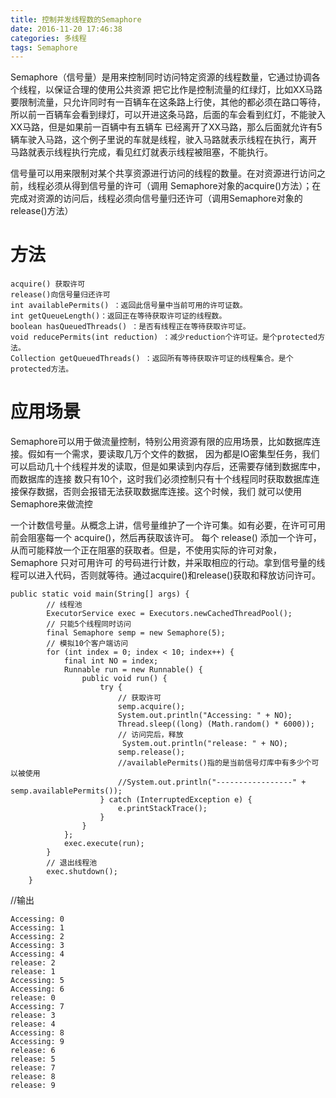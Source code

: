 ```yaml
---
title: 控制并发线程数的Semaphore
date: 2016-11-20 17:46:38
categories: 多线程
tags: Semaphore
---
```


Semaphore（信号量）是用来控制同时访问特定资源的线程数量，它通过协调各个线程，以保证合理的使用公共资源
把它比作是控制流量的红绿灯，比如XX马路要限制流量，只允许同时有一百辆车在这条路上行使，其他的都必须在路口等待，
所以前一百辆车会看到绿灯，可以开进这条马路，后面的车会看到红灯，不能驶入XX马路，但是如果前一百辆中有五辆车
已经离开了XX马路，那么后面就允许有5辆车驶入马路，这个例子里说的车就是线程，驶入马路就表示线程在执行，离开
马路就表示线程执行完成，看见红灯就表示线程被阻塞，不能执行。

信号量可以用来限制对某个共享资源进行访问的线程的数量。在对资源进行访问之前，线程必须从得到信号量的许可（调用
Semaphore对象的acquire()方法）；在完成对资源的访问后，线程必须向信号量归还许可（调用Semaphore对象的release()方法）

<!--more-->
# 方法
```
acquire() 获取许可
release()向信号量归还许可
int availablePermits() ：返回此信号量中当前可用的许可证数。
int getQueueLength()：返回正在等待获取许可证的线程数。
boolean hasQueuedThreads() ：是否有线程正在等待获取许可证。
void reducePermits(int reduction) ：减少reduction个许可证。是个protected方法。
Collection getQueuedThreads() ：返回所有等待获取许可证的线程集合。是个protected方法。
```

# 应用场景
Semaphore可以用于做流量控制，特别公用资源有限的应用场景，比如数据库连接。假如有一个需求，要读取几万个文件的数据，
因为都是IO密集型任务，我们可以启动几十个线程并发的读取，但是如果读到内存后，还需要存储到数据库中，而数据库的连接
数只有10个，这时我们必须控制只有十个线程同时获取数据库连接保存数据，否则会报错无法获取数据库连接。这个时候，我们
就可以使用Semaphore来做流控

一个计数信号量。从概念上讲，信号量维护了一个许可集。如有必要，在许可可用前会阻塞每一个 acquire()，然后再获取该许可。
每个 release() 添加一个许可，从而可能释放一个正在阻塞的获取者。但是，不使用实际的许可对象，Semaphore 只对可用许可
的号码进行计数，并采取相应的行动。拿到信号量的线程可以进入代码，否则就等待。通过acquire()和release()获取和释放访问许可。

```
public static void main(String[] args) {
        // 线程池
        ExecutorService exec = Executors.newCachedThreadPool();
        // 只能5个线程同时访问
        final Semaphore semp = new Semaphore(5);
        // 模拟10个客户端访问
        for (int index = 0; index < 10; index++) {
            final int NO = index;
            Runnable run = new Runnable() {
                public void run() {
                    try {
                        // 获取许可
                        semp.acquire();
                        System.out.println("Accessing: " + NO);
                        Thread.sleep((long) (Math.random() * 6000));
                        // 访问完后，释放
                         System.out.println("release: " + NO);
                        semp.release();
                        //availablePermits()指的是当前信号灯库中有多少个可以被使用
                        //System.out.println("-----------------" + semp.availablePermits());
                    } catch (InterruptedException e) {
                        e.printStackTrace();
                    }
                }
            };
            exec.execute(run);
        }
        // 退出线程池
        exec.shutdown();
    }
```
//输出
```
Accessing: 0
Accessing: 1
Accessing: 2
Accessing: 3
Accessing: 4
release: 2
release: 1
Accessing: 5
Accessing: 6
release: 0
Accessing: 7
release: 3
release: 4
Accessing: 8
Accessing: 9
release: 6
release: 5
release: 7
release: 8
release: 9
```

